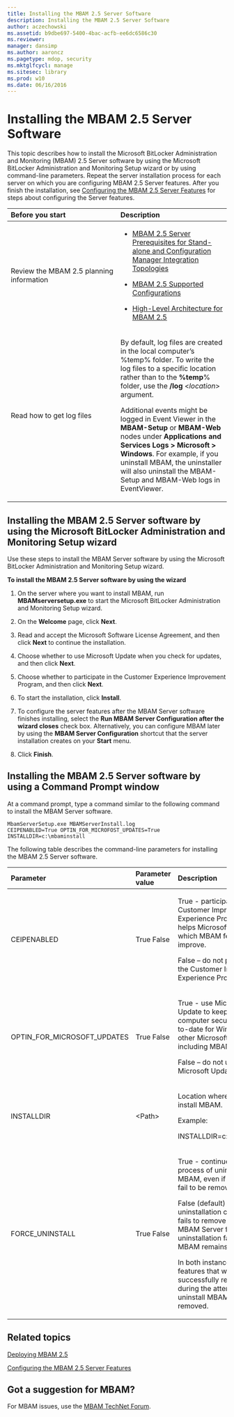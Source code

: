 ```yaml
---
title: Installing the MBAM 2.5 Server Software
description: Installing the MBAM 2.5 Server Software
author: aczechowski
ms.assetid: b9dbe697-5400-4bac-acfb-ee6dc6586c30
ms.reviewer: 
manager: dansimp
ms.author: aaroncz
ms.pagetype: mdop, security
ms.mktglfcycl: manage
ms.sitesec: library
ms.prod: w10
ms.date: 06/16/2016
---
```



# Installing the MBAM 2.5 Server Software


This topic describes how to install the Microsoft BitLocker Administration and Monitoring (MBAM) 2.5 Server software by using the Microsoft BitLocker Administration and Monitoring Setup wizard or by using command-line parameters. Repeat the server installation process for each server on which you are configuring MBAM 2.5 Server features. After you finish the installation, see [Configuring the MBAM 2.5 Server Features](configuring-the-mbam-25-server-features.md) for steps about configuring the Server features.

<table>
<colgroup>
<col width="50%" />
<col width="50%" />
</colgroup>
<thead>
<tr class="header">
<th align="left">Before you start</th>
<th align="left">Description</th>
</tr>
</thead>
<tbody>
<tr class="odd">
<td align="left"><p>Review the MBAM 2.5 planning information</p></td>
<td align="left"><ul>
<li><p><a href="mbam-25-server-prerequisites-for-stand-alone-and-configuration-manager-integration-topologies.md" data-raw-source="[MBAM 2.5 Server Prerequisites for Stand-alone and Configuration Manager Integration Topologies](mbam-25-server-prerequisites-for-stand-alone-and-configuration-manager-integration-topologies.md)">MBAM 2.5 Server Prerequisites for Stand-alone and Configuration Manager Integration Topologies</a></p></li>
<li><p><a href="mbam-25-supported-configurations.md" data-raw-source="[MBAM 2.5 Supported Configurations](mbam-25-supported-configurations.md)">MBAM 2.5 Supported Configurations</a></p></li>
<li><p><a href="high-level-architecture-for-mbam-25.md" data-raw-source="[High-Level Architecture for MBAM 2.5](high-level-architecture-for-mbam-25.md)">High-Level Architecture for MBAM 2.5</a></p></li>
</ul></td>
</tr>
<tr class="even">
<td align="left"><p>Read how to get log files</p></td>
<td align="left"><p>By default, log files are created in the local computer’s %temp% folder. To write the log files to a specific location rather than to the <strong>%temp</strong>% folder, use the <strong>/log</strong> &lt;<em>location</em>&gt; argument.</p>
<p>Additional events might be logged in Event Viewer in the <strong>MBAM-Setup</strong> or <strong>MBAM-Web</strong> nodes under <strong>Applications and Services Logs &gt; Microsoft &gt; Windows</strong>. For example, if you uninstall MBAM, the uninstaller will also uninstall the MBAM-Setup and MBAM-Web logs in EventViewer.</p></td>
</tr>
</tbody>
</table>

 

## Installing the MBAM 2.5 Server software by using the Microsoft BitLocker Administration and Monitoring Setup wizard


Use these steps to install the MBAM Server software by using the Microsoft BitLocker Administration and Monitoring Setup wizard.

**To install the MBAM 2.5 Server software by using the wizard**

1.  On the server where you want to install MBAM, run **MBAMserversetup.exe** to start the Microsoft BitLocker Administration and Monitoring Setup wizard.

2.  On the **Welcome** page, click **Next**.

3.  Read and accept the Microsoft Software License Agreement, and then click **Next** to continue the installation.

4.  Choose whether to use Microsoft Update when you check for updates, and then click **Next**.

5.  Choose whether to participate in the Customer Experience Improvement Program, and then click **Next**.

6.  To start the installation, click **Install**.

7.  To configure the server features after the MBAM Server software finishes installing, select the **Run MBAM Server Configuration after the wizard closes** check box. Alternatively, you can configure MBAM later by using the **MBAM Server Configuration** shortcut that the server installation creates on your **Start** menu.

8.  Click **Finish**.

## Installing the MBAM 2.5 Server software by using a Command Prompt window


At a command prompt, type a command similar to the following command to install the MBAM Server software.

``` syntax
MbamServerSetup.exe MBAMServerInstall.log
CEIPENABLED=True OPTIN_FOR_MICROFOST_UPDATES=True INSTALLDIR=c:\mbaminstall
```

The following table describes the command-line parameters for installing the MBAM 2.5 Server software.

<table>
<colgroup>
<col width="33%" />
<col width="33%" />
<col width="33%" />
</colgroup>
<thead>
<tr class="header">
<th align="left">Parameter</th>
<th align="left">Parameter value</th>
<th align="left">Description</th>
</tr>
</thead>
<tbody>
<tr class="odd">
<td align="left"><p>CEIPENABLED</p></td>
<td align="left"><p>True False</p></td>
<td align="left"><p>True - participate in the Customer Improvement Experience Program, which helps Microsoft identify which MBAM features to improve.</p>
<p>False – do not participate in the Customer Improvement Experience Program.</p></td>
</tr>
<tr class="even">
<td align="left"><p>OPTIN_FOR_MICROSOFT_UPDATES</p></td>
<td align="left"><p>True False</p></td>
<td align="left"><p>True - use Microsoft Update to keep your computer secure and up-to-date for Windows and other Microsoft products, including MBAM.</p>
<p>False – do not use Microsoft Update</p></td>
</tr>
<tr class="odd">
<td align="left"><p>INSTALLDIR</p></td>
<td align="left"><p>&lt;Path&gt;</p></td>
<td align="left"><p>Location where you want to install MBAM.</p>
<p>Example:</p>
<p>INSTALLDIR=c:\mbaminstall</p></td>
</tr>
<tr class="even">
<td align="left"><p>FORCE_UNINSTALL</p></td>
<td align="left"><p>True False</p></td>
<td align="left"><p>True - continue the process of uninstalling MBAM, even if any features fail to be removed.</p>
<p>False (default) if the uninstallation custom action fails to remove an added MBAM Server feature, the uninstallation fails, and MBAM remains installed.</p>
<p>In both instances, any features that were successfully removed during the attempt to uninstall MBAM stay removed.</p></td>
</tr>
</tbody>
</table>

 



## Related topics


[Deploying MBAM 2.5](deploying-mbam-25.md)

[Configuring the MBAM 2.5 Server Features](configuring-the-mbam-25-server-features.md)

 

## Got a suggestion for MBAM?

For MBAM issues, use the [MBAM TechNet Forum](https://social.technet.microsoft.com/Forums/home?forum=mdopmbam). 





